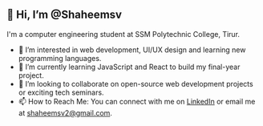 ## 👋 Hi, I’m @Shaheemsv
I'm a computer engineering student at SSM Polytechnic College, Tirur.

- 👀 I’m interested in web development, UI/UX design and learning new programming languages.
- 🌱 I’m currently learning JavaScript and React to build my final-year project.
- 💞️ I’m looking to collaborate on open-source web development projects or exciting tech seminars.
- 📫 How to Reach Me: You can connect with me on [LinkedIn](https://linkedin.com/in/shaheem-sv) or email me at [shaheemsv2@gmail.com](mailto:shaheemsv2@gmail.com).
